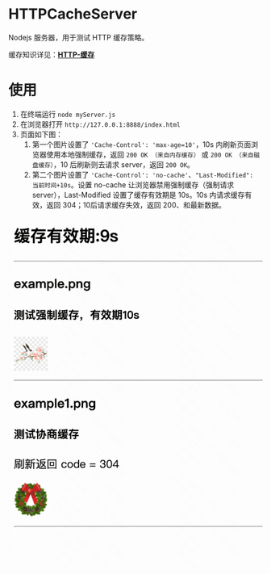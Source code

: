 # HTTPCacheServer
Nodejs 服务器，用于测试 HTTP 缓存策略。

缓存知识详见：**[HTTP-缓存](https://juejin.cn/post/7285673629526392868)**

# 使用
1. 在终端运行 `node myServer.js`
2. 在浏览器打开 `http://127.0.0.1:8888/index.html`
3. 页面如下图：
    1. 第一个图片设置了 `'Cache-Control': 'max-age=10'`，10s 内刷新页面浏览器使用本地强制缓存，返回 `200 OK （来自内存缓存）` 或 `200 OK （来自磁盘缓存）`，10 后刷新则去请求 server，返回 `200 OK`。
    2. 第二个图片设置了 `'Cache-Control': 'no-cache'`、`"Last-Modified": 当前时间+10s`。设置 no-cache 让浏览器禁用强制缓存（强制请求 server），Last-Modified 设置了缓存有效期是 10s。10s 内请求缓存有效，返回 304；10后请求缓存失效，返回 200、和最新数据。

![Demo](https://github.com/jalyResource/HTTPCacheServer/blob/main/ReadmeSource/HTTPCacheServrDemo.png?raw=true)